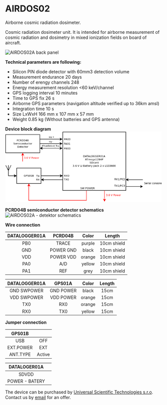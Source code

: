 # AIRDOS02
Airborne cosmic radiation dosimeter.

Cosmic radiation dosimeter unit. It is intended for airborne measurement of cosmic radiation and dosimetry in mixed ionization fields on board of aircraft. 



![AIRDOS02A back panel](/doc/src/img/AIRDOS02A_box_front.jpg "AIRDOS front panel")

**Technical parameters are following:** 

* Silicon PIN diode detector with 60mm3 detection volume
* Measurement endurance 20 days
* Number of erengy channels    248
* Energy measurement resolution    <60 keV/channel
* GPS logging interval    10 minutes
* Time to GPS fix	26 s
* Airborne GPS parameters (navigation altitude verified up to 36km amsl)
* Integration time    10 s
* Size LxWxH 166 mm x 107 mm x 57 mm 
* Weight 0.85 kg (Without batteries and GPS antenna)

**Device block diagram**
![AIRDOS02A block diagram](hw/sch_pcb/AIRDOS02A_block.png)

**PCRD04B semiconductor detector schematics**
![AIRDOS02A - detektor schematics ](hw/sch_pcb/PCRD04B_Detector_Schematics.png)

**Wire connection**

| DATALOGGER01A       | PCRD04B           | Color | Length |
| :-------------: |:-------------:| :-----:|:-----:|
| PB0     | TRACE | purple |10cm shield |
| GND     | POWER GND | black |10cm shield |
| VDD    | POWER VDD | orange |10cm shield |
| PA0     | A/D | yellow |10cm shield |
| PA1    | REF | grey |10cm shield |

| DATALOGGER01A       | GPS01A          | Color | Length |
| :-------------: |:-------------:| :-----:|:-----:|
| GND SWPOWER     | GND POWER | black |15cm |
| VDD SWPOWER     | VDD POWER | orange |15cm |
| TX0     | RX0 | orange |15cm |
| RX0     | TX0 | yellow |15cm |

**Jumper connection**

| GPS01B       |           | 
| :-------------: |:-------------:|
| USB     | OFF | 
| EXT.POWER     | EXT | 
| ANT.TYPE   | Active | 

| DATALOGER01A       |           | 
| :-------------: |:-------------:|
| SDVDD     |  | 
| POWER - BATERY     |  | 

The device can be purchased by [Universal Scientific Technologies s.r.o](http://www.ust.cz). Contact us by [email](sale@ust.cz) for an offer.
